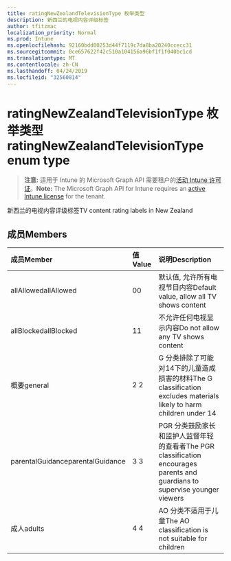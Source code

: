 ```yaml
---
title: ratingNewZealandTelevisionType 枚举类型
description: 新西兰的电视内容评级标签
author: tfitzmac
localization_priority: Normal
ms.prod: Intune
ms.openlocfilehash: 92160bdd00253d44f7119c7da8ba20240ccecc31
ms.sourcegitcommit: 0ce657622f42c510a104156a96bf1f1f040bc1cd
ms.translationtype: MT
ms.contentlocale: zh-CN
ms.lasthandoff: 04/24/2019
ms.locfileid: "32560814"
---
```

# <a name="ratingnewzealandtelevisiontype-enum-type"></a><span data-ttu-id="e95e6-103">ratingNewZealandTelevisionType 枚举类型</span><span class="sxs-lookup"><span data-stu-id="e95e6-103">ratingNewZealandTelevisionType enum type</span></span>

> <span data-ttu-id="e95e6-104">**注意:** 适用于 Intune 的 Microsoft Graph API 需要租户的[活动 Intune 许可证](https://go.microsoft.com/fwlink/?linkid=839381)。</span><span class="sxs-lookup"><span data-stu-id="e95e6-104">**Note:** The Microsoft Graph API for Intune requires an [active Intune license](https://go.microsoft.com/fwlink/?linkid=839381) for the tenant.</span></span>

<span data-ttu-id="e95e6-105">新西兰的电视内容评级标签</span><span class="sxs-lookup"><span data-stu-id="e95e6-105">TV content rating labels in New Zealand</span></span>

## <a name="members"></a><span data-ttu-id="e95e6-106">成员</span><span class="sxs-lookup"><span data-stu-id="e95e6-106">Members</span></span>
|<span data-ttu-id="e95e6-107">成员</span><span class="sxs-lookup"><span data-stu-id="e95e6-107">Member</span></span>|<span data-ttu-id="e95e6-108">值</span><span class="sxs-lookup"><span data-stu-id="e95e6-108">Value</span></span>|<span data-ttu-id="e95e6-109">说明</span><span class="sxs-lookup"><span data-stu-id="e95e6-109">Description</span></span>|
|:---|:---|:---|
|<span data-ttu-id="e95e6-110">allAllowed</span><span class="sxs-lookup"><span data-stu-id="e95e6-110">allAllowed</span></span>|<span data-ttu-id="e95e6-111">0</span><span class="sxs-lookup"><span data-stu-id="e95e6-111">0</span></span>|<span data-ttu-id="e95e6-112">默认值, 允许所有电视节目内容</span><span class="sxs-lookup"><span data-stu-id="e95e6-112">Default value, allow all TV shows content</span></span>|
|<span data-ttu-id="e95e6-113">allBlocked</span><span class="sxs-lookup"><span data-stu-id="e95e6-113">allBlocked</span></span>|<span data-ttu-id="e95e6-114">1</span><span class="sxs-lookup"><span data-stu-id="e95e6-114">1</span></span>|<span data-ttu-id="e95e6-115">不允许任何电视显示内容</span><span class="sxs-lookup"><span data-stu-id="e95e6-115">Do not allow any TV shows content</span></span>|
|<span data-ttu-id="e95e6-116">概要</span><span class="sxs-lookup"><span data-stu-id="e95e6-116">general</span></span>|<span data-ttu-id="e95e6-117">2 </span><span class="sxs-lookup"><span data-stu-id="e95e6-117">2</span></span>|<span data-ttu-id="e95e6-118">G 分类排除了可能对14下的儿童造成损害的材料</span><span class="sxs-lookup"><span data-stu-id="e95e6-118">The G classification excludes materials likely to harm children under 14</span></span>|
|<span data-ttu-id="e95e6-119">parentalGuidance</span><span class="sxs-lookup"><span data-stu-id="e95e6-119">parentalGuidance</span></span>|<span data-ttu-id="e95e6-120">3 </span><span class="sxs-lookup"><span data-stu-id="e95e6-120">3</span></span>|<span data-ttu-id="e95e6-121">PGR 分类鼓励家长和监护人监督年轻的查看者</span><span class="sxs-lookup"><span data-stu-id="e95e6-121">The PGR classification encourages parents and guardians to supervise younger viewers</span></span>|
|<span data-ttu-id="e95e6-122">成人</span><span class="sxs-lookup"><span data-stu-id="e95e6-122">adults</span></span>|<span data-ttu-id="e95e6-123">4 </span><span class="sxs-lookup"><span data-stu-id="e95e6-123">4</span></span>|<span data-ttu-id="e95e6-124">AO 分类不适用于儿童</span><span class="sxs-lookup"><span data-stu-id="e95e6-124">The AO classification is not suitable for children</span></span>|



